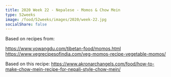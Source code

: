 ```yaml
---
title: 2020 Week 22 - Nepalese - Momos & Chow Mein
type: 52weeks
image: /food/52weeks/images/2020/week-22.jpg
socialShare: false
---
```

Based on recipes from:

https://www.yowangdu.com/tibetan-food/momos.html
https://www.vegrecipesofindia.com/veg-momos-recipe-vegetable-momos/


Based on this recipe: https://www.akronarchangels.com/food/how-to-make-chow-mein-recipe-for-nepali-style-chow-mein/
